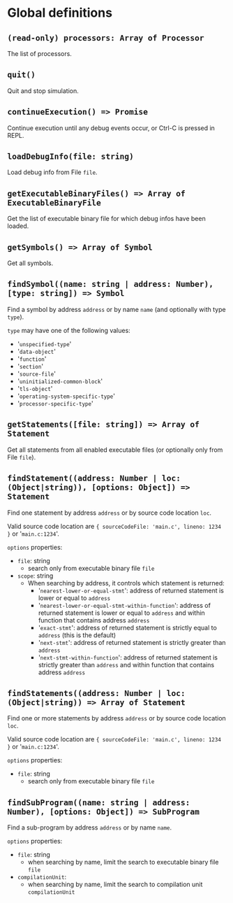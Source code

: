 # Global definitions

## `(read-only) processors: Array of Processor`

The list of processors.

## `quit()`

Quit and stop simulation.

## `continueExecution() => Promise`

Continue execution until any debug events occur, or Ctrl-C is pressed in REPL.

## `loadDebugInfo(file: string)`

Load debug info from File `file`.

## `getExecutableBinaryFiles() => Array of ExecutableBinaryFile`

Get the list of executable binary file for which debug infos have been loaded.

## `getSymbols() => Array of Symbol`

Get all symbols.

## `findSymbol((name: string | address: Number), [type: string]) => Symbol`

Find a symbol by address `address` or by name `name` (and optionally with type `type`).

`type` may have one of the following values:

* '`unspecified-type`'
* '`data-object`'
* '`function`'
* '`section`'
* '`source-file`'
* '`uninitialized-common-block`'
* '`tls-object`'
* '`operating-system-specific-type`'
* '`processor-specific-type`' 

## `getStatements([file: string]) => Array of Statement`

Get all statements from all enabled executable files (or optionally only from File `file`).

## `findStatement((address: Number | loc: (Object|string)), [options: Object]) => Statement`

Find one statement by address `address` or by source code location `loc`.

Valid source code location are `{ sourceCodeFile: 'main.c', lineno: 1234 }` or '`main.c:1234`'.

`options` properties:

* `file`: string
  * search only from executable binary file `file`
* `scope`: string
  * When searching by address, it controls which statement is returned:
    * '`nearest-lower-or-equal-stmt`': address of returned statement is lower or equal to `address`
    * '`nearest-lower-or-equal-stmt-within-function`': address of returned statement is lower or equal to `address` and within function that contains address `address`
    * '`exact-stmt`': address of returned statement is strictly equal to `address` (this is the default)
    * '`next-stmt`': address of returned statement is strictly greater than `address`
    * '`next-stmt-within-function`': address of returned statement is strictly greater than `address` and within function that contains address `address`

## `findStatements((address: Number | loc: (Object|string)) => Array of Statement`

Find one or more statements by address `address` or by source code location `loc`.

Valid source code location are `{ sourceCodeFile: 'main.c', lineno: 1234 }` or '`main.c:1234`'.

`options` properties:

* `file`: string
  * search only from executable binary file `file`

## `findSubProgram((name: string | address: Number), [options: Object]) => SubProgram`

Find a sub-program by address `address` or by name `name`.

`options` properties:

* `file`: string
  * when searching by name, limit the search to executable binary file `file`
* `compilationUnit`:
  * when searching by name, limit the search to compilation unit `compilationUnit`

